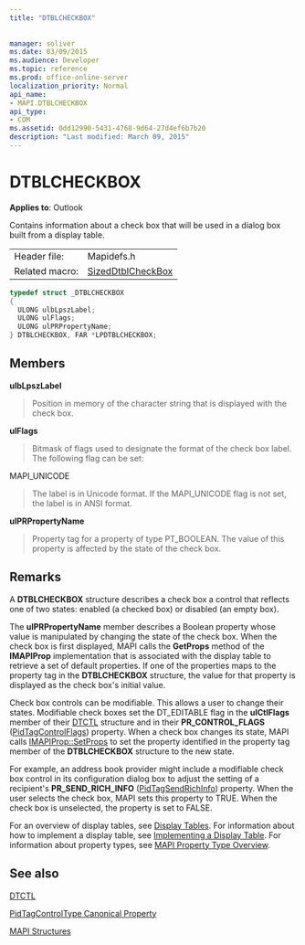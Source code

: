 ```yaml
---
title: "DTBLCHECKBOX"
 
 
manager: soliver
ms.date: 03/09/2015
ms.audience: Developer
ms.topic: reference
ms.prod: office-online-server
localization_priority: Normal
api_name:
- MAPI.DTBLCHECKBOX
api_type:
- COM
ms.assetid: 0dd12990-5431-4768-9d64-27d4ef6b7b20
description: "Last modified: March 09, 2015"
---
```


# DTBLCHECKBOX

  
  
**Applies to**: Outlook 
  
Contains information about a check box that will be used in a dialog box built from a display table. 
  
|||
|:-----|:-----|
|Header file:  <br/> |Mapidefs.h  <br/> |
|Related macro:  <br/> |[SizedDtblCheckBox](sizeddtblcheckbox.md) <br/> |
   
```cpp
typedef struct _DTBLCHECKBOX
{
  ULONG ulbLpszLabel;
  ULONG ulFlags;
  ULONG ulPRPropertyName;
} DTBLCHECKBOX, FAR *LPDTBLCHECKBOX;

```

## Members

 **ulbLpszLabel**
  
> Position in memory of the character string that is displayed with the check box. 
    
 **ulFlags**
  
> Bitmask of flags used to designate the format of the check box label. The following flag can be set:
    
MAPI_UNICODE 
  
> The label is in Unicode format. If the MAPI_UNICODE flag is not set, the label is in ANSI format.
    
 **ulPRPropertyName**
  
> Property tag for a property of type PT_BOOLEAN. The value of this property is affected by the state of the check box.
    
## Remarks

A **DTBLCHECKBOX** structure describes a check box a control that reflects one of two states: enabled (a checked box) or disabled (an empty box). 
  
The **ulPRPropertyName** member describes a Boolean property whose value is manipulated by changing the state of the check box. When the check box is first displayed, MAPI calls the **GetProps** method of the **IMAPIProp** implementation that is associated with the display table to retrieve a set of default properties. If one of the properties maps to the property tag in the **DTBLCHECKBOX** structure, the value for that property is displayed as the check box's initial value. 
  
Check box controls can be modifiable. This allows a user to change their states. Modifiable check boxes set the DT_EDITABLE flag in the **ulCtlFlags** member of their [DTCTL](dtctl.md) structure and in their **PR_CONTROL_FLAGS** ([PidTagControlFlags](pidtagcontrolflags-canonical-property.md)) property. When a check box changes its state, MAPI calls [IMAPIProp::SetProps](imapiprop-setprops.md) to set the property identified in the property tag member of the **DTBLCHECKBOX** structure to the new state. 
  
For example, an address book provider might include a modifiable check box control in its configuration dialog box to adjust the setting of a recipient's **PR_SEND_RICH_INFO** ([PidTagSendRichInfo](pidtagsendrichinfo-canonical-property.md)) property. When the user selects the check box, MAPI sets this property to TRUE. When the check box is unselected, the property is set to FALSE.
  
For an overview of display tables, see [Display Tables](display-tables.md). For information about how to implement a display table, see [Implementing a Display Table](display-table-implementation.md). For information about property types, see [MAPI Property Type Overview](mapi-property-type-overview.md).
  
## See also



[DTCTL](dtctl.md)
  
[PidTagControlType Canonical Property](pidtagcontroltype-canonical-property.md)


[MAPI Structures](mapi-structures.md)

